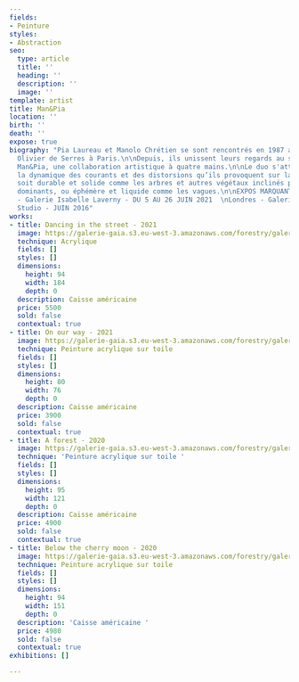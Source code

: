 ```yaml
---
fields:
- Peinture
styles:
- Abstraction
seo:
  type: article
  title: ''
  heading: ''
  description: ''
  image: ''
template: artist
title: Man&Pia
location: ''
birth: ''
death: ''
expose: true
biography: "Pia Laureau et Manolo Chrétien se sont rencontrés en 1987 aux Arts Appliqués
  Olivier de Serres à Paris.\n\nDepuis, ils unissent leurs regards au sein du duo
  Man&Pia, une collaboration artistique à quatre mains.\n\nLe duo s'attache à explorer
  la dynamique des courants et des distorsions qu’ils provoquent sur la matière, qu’elle
  soit durable et solide comme les arbres et autres végétaux inclinés par les vents
  dominants, ou éphémère et liquide comme les vagues.\n\nEXPOS MARQUANTES :\n\nParis
  - Galerie Isabelle Laverny - DU 5 AU 26 JUIN 2021  \nLondres - Galerie French Art
  Studio - JUIN 2016"
works:
- title: Dancing in the street - 2021
  image: https://galerie-gaia.s3.eu-west-3.amazonaws.com/forestry/galerie-gaia-manolo-chretien-DANCING-IN-THE-STREET-94x184.jpg
  technique: Acrylique
  fields: []
  styles: []
  dimensions:
    height: 94
    width: 184
    depth: 0
  description: Caisse américaine
  price: 5500
  sold: false
  contextual: true
- title: On our way - 2021
  image: https://galerie-gaia.s3.eu-west-3.amazonaws.com/forestry/galerie-gaia-manolo-chretien-ON-OUR-WAY-80X76.jpg
  technique: Peinture acrylique sur toile
  fields: []
  styles: []
  dimensions:
    height: 80
    width: 76
    depth: 0
  description: Caisse américaine
  price: 3900
  sold: false
  contextual: true
- title: A forest - 2020
  image: https://galerie-gaia.s3.eu-west-3.amazonaws.com/forestry/galerie-gaia-manolo-chretien-A-FOREST-93x120.jpeg
  technique: 'Peinture acrylique sur toile '
  fields: []
  styles: []
  dimensions:
    height: 95
    width: 121
    depth: 0
  description: Caisse américaine
  price: 4900
  sold: false
  contextual: true
- title: Below the cherry moon - 2020
  image: https://galerie-gaia.s3.eu-west-3.amazonaws.com/forestry/galerie-gaia-manolo-chretien-BELOW-THE-CHERRY-MOON-93x150.jpg
  technique: Peinture acrylique sur toile
  fields: []
  styles: []
  dimensions:
    height: 94
    width: 151
    depth: 0
  description: 'Caisse américaine '
  price: 4980
  sold: false
  contextual: true
exhibitions: []

---
```

